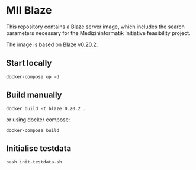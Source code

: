 # MII Blaze

This repository contains a Blaze server image, which includes the search parameters necessary for the Medizininformatik Initiative feasibility project.

The image is based on Blaze [v0.20.2](https://github.com/samply/blaze/releases/tag/v0.20.2).

## Start locally

`docker-compose up -d`

## Build manually

`docker build -t blaze:0.20.2 .`

or using docker compose:

`docker-compose build`

## Initialise testdata

`bash init-testdata.sh`
